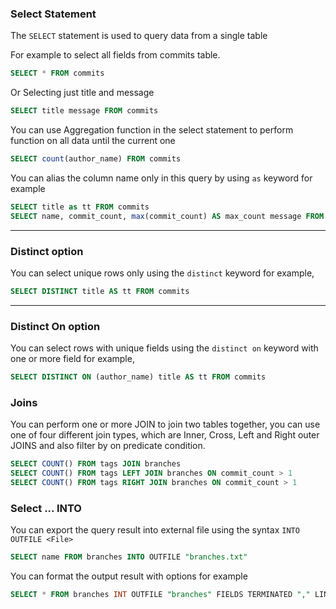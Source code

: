 ### Select Statement

The `SELECT` statement is used to query data from a single table

For example to select all fields from commits table.

```sql
SELECT * FROM commits
```

Or Selecting just title and message

```sql
SELECT title message FROM commits
```

You can use Aggregation function in the select statement to perform function on all data until the current one

```sql
SELECT count(author_name) FROM commits
```

You can alias the column name only in this query by using `as` keyword for example

```sql
SELECT title as tt FROM commits
SELECT name, commit_count, max(commit_count) AS max_count message FROM branches
```

---

### Distinct option

You can select unique rows only using the `distinct` keyword for example,

```sql
SELECT DISTINCT title AS tt FROM commits
```

---

### Distinct On option

You can select rows with unique fields using the `distinct on` keyword with one or more field for example,

```sql
SELECT DISTINCT ON (author_name) title AS tt FROM commits
```

### Joins

You can perform one or more JOIN to join two tables together, you can use one of four different join types,
which are Inner, Cross, Left and Right outer JOINS and also filter by on predicate condition.

```sql
SELECT COUNT() FROM tags JOIN branches
SELECT COUNT() FROM tags LEFT JOIN branches ON commit_count > 1
SELECT COUNT() FROM tags RIGHT JOIN branches ON commit_count > 1
```

### Select ... INTO

You can export the query result into external file using the syntax `INTO OUTFILE <File>`

```sql
SELECT name FROM branches INTO OUTFILE "branches.txt"
```

You can format the output result with options for example

```sql
SELECT * FROM branches INT OUTFILE "branches" FIELDS TERMINATED "," LINES TERMINATED "\n" ENCLOSED "|"
```

